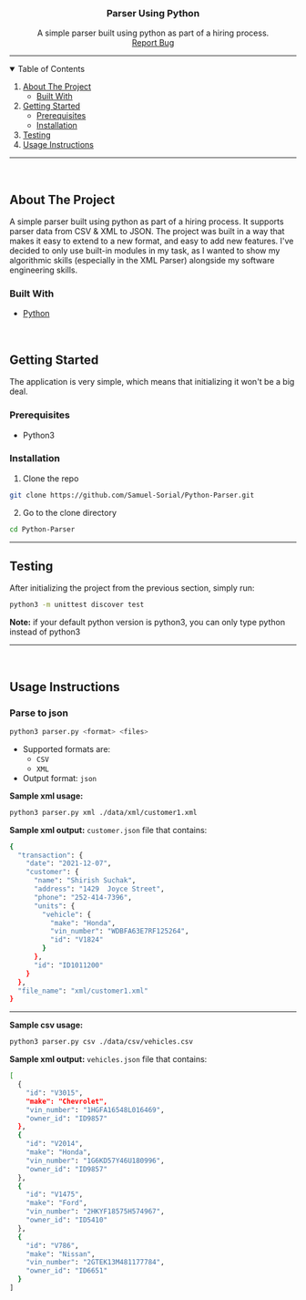 <!--
*** Thanks for checking out the Best-README-Template. If you have a suggestion
*** that would make this better, please fork the repo and create a pull request
*** or simply open an issue with the tag "enhancement".
*** Thanks again! Now go create something AMAZING! :D
-->

<!-- PROJECT SHIELDS -->
<!--
*** I'm using markdown "reference style" links for readability.
*** Reference links are enclosed in brackets [ ] instead of parentheses ( ).
*** See the bottom of this document for the declaration of the reference variables
*** for contributors-url, forks-url, etc. This is an optional, concise syntax you may use.
*** https://www.markdownguide.org/basic-syntax/#reference-style-links
-->

<!-- PROJECT LOGO -->
<br />
<p align="center">

  <h3 align="center">Parser Using Python</h3>

  <p align="center">
    A simple parser built using python as part of a hiring process.
    <br />
    <a href="https://github.com/Samuel-Sorial/Python-Parser/issues">Report Bug</a>
    
  </p>
</p>

---

<!-- TABLE OF CONTENTS -->
<details open="open">
  <summary>Table of Contents</summary>
  <ol>
    <li>
      <a href="#about-the-project">About The Project</a>
      <ul>
        <li><a href="#built-with">Built With</a></li>
      </ul>
    </li>
    <li>
      <a href="#getting-started">Getting Started</a>
      <ul>
        <li><a href="#prerequisites">Prerequisites</a></li>
        <li><a href="#installation">Installation</a></li>
      </ul>
    </li>
    <li><a href="#testing">Testing</a></li>
    <li><a href="#usage-instructions">Usage Instructions</a></li>
  </ol>
</details>

---

<!-- ABOUT THE PROJECT -->
<br />

## About The Project

A simple parser built using python as part of a hiring process. It supports parser data from CSV & XML to JSON. The project was built in a way that makes it easy to extend to a new format, and easy to add new features. I've decided to only use built-in modules in my task, as I wanted to show my algorithmic skills (especially in the XML Parser) alongside my software engineering skills.

### Built With

- [Python](https://www.python.org/)

<!-- GETTING STARTED -->

<br />

## Getting Started

The application is very simple, which means that initializing it won't be a big deal.

### Prerequisites

- Python3

### Installation

1. Clone the repo

```sh
git clone https://github.com/Samuel-Sorial/Python-Parser.git
```

2. Go to the clone directory

```sh
cd Python-Parser
```

   <!-- Testing -->

---

## Testing

After initializing the project from the previous section, simply run:

```sh
python3 -m unittest discover test
```

**Note:** if your default python version is python3, you can only type python instead of python3

---

<br />

<!-- DOCUMENTATION -->

## Usage Instructions

### Parse to json

```sh
python3 parser.py <format> <files>
```

- Supported formats are:
  - `CSV`
  - `XML`
- Output format: `json`

**Sample xml usage:**

```sh
python3 parser.py xml ./data/xml/customer1.xml
```

**Sample xml output:** `customer.json` file that contains:

```sh
{
  "transaction": {
    "date": "2021-12-07",
    "customer": {
      "name": "Shirish Suchak",
      "address": "1429  Joyce Street",
      "phone": "252-414-7396",
      "units": {
        "vehicle": {
          "make": "Honda",
          "vin_number": "WDBFA63E7RF125264",
          "id": "V1824"
        }
      },
      "id": "ID1011200"
    }
  },
  "file_name": "xml/customer1.xml"
}
```

---

**Sample csv usage:**

```sh
python3 parser.py csv ./data/csv/vehicles.csv
```

**Sample xml output:** `vehicles.json` file that contains:

```sh
[
  {
    "id": "V3015",
    "make": "Chevrolet",
    "vin_number": "1HGFA16548L016469",
    "owner_id": "ID9857"
  },
  {
    "id": "V2014",
    "make": "Honda",
    "vin_number": "1G6KD57Y46U180996",
    "owner_id": "ID9857"
  },
  {
    "id": "V1475",
    "make": "Ford",
    "vin_number": "2HKYF18575H574967",
    "owner_id": "ID5410"
  },
  {
    "id": "V786",
    "make": "Nissan",
    "vin_number": "2GTEK13M481177784",
    "owner_id": "ID6651"
  }
]
```
